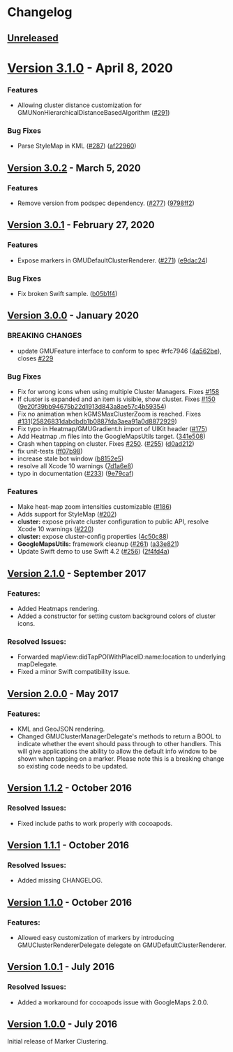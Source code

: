 # Changelog

## [Unreleased](https://github.com/googlemaps/google-maps-ios-utils/compare/v3.1.0...HEAD)

# [Version 3.1.0](https://github.com/googlemaps/google-maps-ios-utils/compare/v3.0.2...v3.1.0) - April 8, 2020

### Features
* Allowing cluster distance customization for GMUNonHierarchicalDistanceBasedAlgorithm ([#291](https://github.com/googlemaps/google-maps-ios-utils/issues/291))

### Bug Fixes

* Parse StyleMap in KML ([#287](https://github.com/googlemaps/google-maps-ios-utils/issues/287)) ([af22960](https://github.com/googlemaps/google-maps-ios-utils/commit/af22960d09f8cec3a38891b4a9122eadcd80cf4f))

## [Version 3.0.2](https://github.com/googlemaps/google-maps-ios-utils/compare/v3.0.1...v3.0.2) - March 5, 2020

### Features

* Remove version from podspec dependency. ([#277](https://github.com/googlemaps/google-maps-ios-utils/issues/277)) ([9798ff2](https://github.com/googlemaps/google-maps-ios-utils/commit/9798ff2af52c2edd1b69bd8947f55f078e0e320e))

## [Version 3.0.1](https://github.com/googlemaps/google-maps-ios-utils/compare/v3.0.0...v3.0.1) - February 27, 2020

### Features

* Expose markers in GMUDefaultClusterRenderer. ([#271](https://github.com/googlemaps/google-maps-ios-utils/issues/271)) ([e9dac24](https://github.com/googlemaps/google-maps-ios-utils/commit/e9dac243927a1c07e4ffbcac6dc53d5835325179))

### Bug Fixes
* Fix broken Swift sample. ([b05b1f4](https://github.com/googlemaps/google-maps-ios-utils/commit/b05b1f4))

## [Version 3.0.0](https://github.com/googlemaps/google-maps-ios-utils/compare/v2.1.0...v3.0.0) - January 2020
### BREAKING CHANGES

* update GMUFeature interface to conform to spec #rfc7946 ([4a562be](https://github.com/googlemaps/google-maps-ios-utils/commit/4a562be73ddd6f7181428f1d71d8930322e559a0)), closes [#229](https://github.com/googlemaps/google-maps-ios-utils/issues/229)

### Bug Fixes
* Fix for wrong icons when using multiple Cluster Managers. Fixes [#158](https://github.com/googlemaps/google-maps-ios-utils/issues/158)
* If cluster is expanded and an item is visible, show cluster. Fixes [#150](https://github.com/googlemaps/google-maps-ios-utils/issues/150) ([9e20f39bb94675b22d1913d843a8ae57c4b59354](https://github.com/googlemaps/google-maps-ios-utils/commit/9e20f39bb94675b22d1913d843a8ae57c4b59354))
* Fix no animation when kGMSMaxClusterZoom is reached. Fixes [#131](https://github.com/googlemaps/google-maps-ios-utils/issues/131)([25826831dabdbdb1b0887fda3aea91a0d8872929](https://github.com/googlemaps/google-maps-ios-utils/commit/25826831dabdbdb1b0887fda3aea91a0d8872929))
* Fix typo in Heatmap/GMUGradient.h import of UIKit header ([#175](https://github.com/googlemaps/google-maps-ios-utils/pull/175))
* Add Heatmap .m files into the GoogleMapsUtils target. ([341e508](https://github.com/googlemaps/google-maps-ios-utils/commit/341e5082bedef0426b314ccb0a35293c532fdf4a))
* Crash when tapping on cluster. Fixes [#250](https://github.com/googlemaps/google-maps-ios-utils/issues/250). ([#255](https://github.com/googlemaps/google-maps-ios-utils/issues/255)) ([d0ad212](https://github.com/googlemaps/google-maps-ios-utils/commit/d0ad2122e602d0a5a5601b0f4cfdfeaf455f9f9e))
* fix unit-tests ([ff07b98](https://github.com/googlemaps/google-maps-ios-utils/commit/ff07b98677c3a8832e0e00c266b06a8a14c65470))
* increase stale bot window ([b8152e5](https://github.com/googlemaps/google-maps-ios-utils/commit/b8152e5e18dab83730e0f6cf081f9600fd754737))
* resolve all Xcode 10 warnings ([7d1a6e8](https://github.com/googlemaps/google-maps-ios-utils/commit/7d1a6e82571709b106b11522d1fa64df9b386064))
* typo in documentation ([#233](https://github.com/googlemaps/google-maps-ios-utils/issues/233)) ([9e79caf](https://github.com/googlemaps/google-maps-ios-utils/commit/9e79caf9eb2cc728d0cc724da51725badd36438a))

### Features
* Make heat-map zoom intensities customizable ([#186](https://github.com/googlemaps/google-maps-ios-utils/pull/186))
* Adds support for StyleMap ([#202](https://github.com/googlemaps/google-maps-ios-utils/pull/202))
* **cluster:** expose private cluster configuration to public API, resolve Xcode 10 warnings ([#220](https://github.com/googlemaps/google-maps-ios-utils/pull/220))
* **cluster:** expose cluster-config properties ([4c50c88](https://github.com/googlemaps/google-maps-ios-utils/commit/4c50c886b7064c9e2aa131b98b35b12ef8a11032))
* **GoogleMapsUtils:** framework cleanup ([#261](https://github.com/googlemaps/google-maps-ios-utils/issues/261)) ([a33e821](https://github.com/googlemaps/google-maps-ios-utils/commit/a33e821fdbbbf77401a2738c69024613c38ca5fa))
* Update Swift demo to use Swift 4.2 ([#256](https://github.com/googlemaps/google-maps-ios-utils/issues/256)) ([2f4fd4a](https://github.com/googlemaps/google-maps-ios-utils/commit/2f4fd4a76276823aaa73cf4538ba27c7e4a6a796))

## [Version 2.1.0](https://github.com/googlemaps/google-maps-ios-utils/compare/v2.0.0...v2.1.0) - September 2017
### Features:
- Added Heatmaps rendering.
- Added a constructor for setting custom background colors of cluster icons.

### Resolved Issues:
- Forwarded mapView:didTapPOIWithPlaceID:name:location to underlying mapDelegate.
- Fixed a minor Swift compatibility issue.

## [Version 2.0.0](https://github.com/googlemaps/google-maps-ios-utils/compare/v1.1.1...v2.0.0) - May 2017
### Features:
- KML and GeoJSON rendering.
- Changed GMUClusterManagerDelegate's methods to return a BOOL to indicate
whether the event should pass through to other handlers. This will give
applications the ability to allow the default info window to be shown
when tapping on a marker. Please note this is a breaking change so existing
code needs to be updated.

## [Version 1.1.2](https://github.com/googlemaps/google-maps-ios-utils/compare/v1.1.1...v1.1.2) - October 2016
### Resolved Issues:
- Fixed include paths to work properly with cocoapods.

## [Version 1.1.1](https://github.com/googlemaps/google-maps-ios-utils/compare/v1.1.0...v1.1.1) - October 2016
### Resolved Issues:
- Added missing CHANGELOG.

## [Version 1.1.0](https://github.com/googlemaps/google-maps-ios-utils/compare/v1.0.1...v1.1.0) - October 2016
### Features:
- Allowed easy customization of markers by introducing GMUClusterRendererDelegate
delegate on GMUDefaultClusterRenderer.

## [Version 1.0.1](https://github.com/googlemaps/google-maps-ios-utils/compare/v1.0.0...v1.0.1) - July 2016
### Resolved Issues:
- Added a workaround for cocoapods issue with GoogleMaps 2.0.0.

## [Version 1.0.0](https://github.com/googlemaps/google-maps-ios-utils/compare/94919ae...v1.0.0) - July 2016
Initial release of Marker Clustering.
